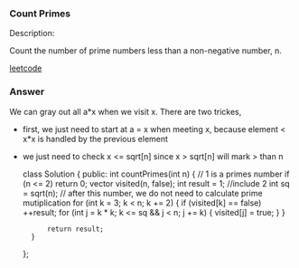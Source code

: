 ### Count Primes
Description:

Count the number of prime numbers less than a non-negative number, n.

[leetcode](https://leetcode.com/problems/count-primes/description/)

### Answer 
We can gray out all a*x when we visit x. There are two trickes, 
* first, we just need to start at a = x when meeting x, because element < x*x is handled by the previous element
* we just need to check x <= sqrt[n] since x > sqrt[n] will mark > than n 

	class Solution {
	public:
	    int countPrimes(int n) {
	        // 1 is a primes number
	        if (n <= 2) return 0;
	        vector<bool> visited(n, false);
	        int result = 1; //include 2
	        int sq = sqrt(n); // after this number, we do not need to calculate prime mutiplication
	        for (int k = 3; k < n; k += 2)
	        {
	            if (visited[k] == false) ++result;
	            for (int j = k * k; k <= sq && j < n; j += k)
	            {
	                visited[j] = true;
	            }
	        }
	        
	        return result;
	    }
	};